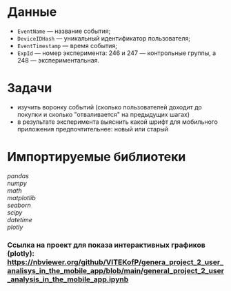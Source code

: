 # Данные

- `EventName` — название события;
- `DeviceIDHash` — уникальный идентификатор пользователя;
- `EventTimestamp` — время события;
- `ExpId` — номер эксперимента: 246 и 247 — контрольные группы, а 248 — экспериментальная.

# Задачи 

- изучить воронку событий (сколько пользователей доходит до покупки и сколько "отваливается" на предыдущих шагах)
- в результате эксперимента выяснить какой шрифт для мобильного приложения предпочтительнее: новый или старый

# Импортируемые библиотеки

*pandas*
<br>
*numpy* 
<br>
*math*
<br>
*matplotlib*
<br>
*seaborn*
<br>
*scipy*
<br>
*datetime*
<br>
*plotly* 

### Ссылка на проект для показа интерактивных графиков (plotly): https://nbviewer.org/github/VITEKofP/genera_project_2_user_analisys_in_the_mobile_app/blob/main/general_project_2_user_analysis_in_the_mobile_app.ipynb
